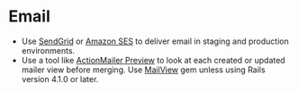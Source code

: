 # Email

- Use [SendGrid] or [Amazon SES] to deliver email in staging and production
  environments.
- Use a tool like [ActionMailer Preview] to look at each created or updated
  mailer view before merging. Use [MailView] gem unless using Rails version
  4.1.0 or later.

[amazon ses]: https://thoughtbot.com/blog/deliver-email-with-amazon-ses-in-a-rails-app
[sendgrid]: https://devcenter.heroku.com/articles/sendgrid
[mailview]: https://github.com/37signals/mail_view
[actionmailer preview]: http://api.rubyonrails.org/v4.1.0/classes/ActionMailer/Base.html#class-ActionMailer::Base-label-Previewing+emails
